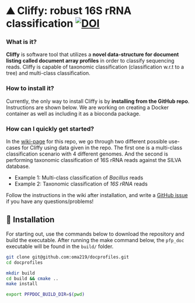# ⛰️ **Cliffy**: robust 16S rRNA classification [![DOI](https://zenodo.org/badge/535600494.svg)](https://zenodo.org/badge/latestdoi/535600494)

### What is it?
**Cliffy** is software tool that utilizes a **novel data-structure for document listing called document array profiles** in order to classify sequencing reads. Cliffy is capable of taxonomic classification (classification w.r.t to a tree) and multi-class classification.

### How to install it?
Currently, the only way to install Cliffy is by **installing from the GitHub repo**. Instructions are shown below. We are working on creating a Docker container as well as including it as a bioconda package.

### How can I quickly get started?
In the [wiki-page](https://github.com/oma219/cliffy/wiki) for this repo, we go through two different possible use-cases for Cliffy using data given in the repo. The first one is a multi-class classification scenario with 4 different genomes. And the second is performing taxonomic classification of 16S rRNA reads against the SILVA database.

- Example 1: Multi-class classification of *Bacillus* reads
- Example 2: Taxonomic classification of *16S rRNA* reads

Follow the instructions in the wiki after installation, and write a [GitHub issue](https://github.com/oma219/cliffy/issues) if you have any questions/problems!

## 🔨 Installation

For starting out, use the commands below to download the repository and build the executable. After running the make command below,
the `pfp_doc` executable will be found in the `build/` folder.

```sh
git clone git@github.com:oma219/docprofiles.git
cd docprofiles

mkdir build 
cd build && cmake ..
make install

export PFPDOC_BUILD_DIR=$(pwd)
```

<!---
## Getting started

The basic workflow with `pfp_doc` is to (1) build the data-structure over an input text and then (2) run queries
using the document array profiles.

### (1) Build the data-structure 

```sh
pfp_doc build  -f <input_list> -o <output_prefix>
```

The command above shows how to build the doument array profiles data-structure, it takes in a file-list of multiple genomes
and then generates an output file/index using the output prefix. In the file-list, you can specify a list of 
genomes and then specify which document/class each genome belongs in.

**Example of file-list file:**
```sh
/path/to/ecoli_1.fna 1
/path/to/ecoli_2.fna 1
/path/to/salmonella_1.fna 2
/path/to/human_1.fna 3
/path/to/human_2.fna 3
```

### (2) Run queries

```sh
pfp_doc run -r <output_prefix> -p <pattern_file>
```

The command above shows to run queries using the document array profiles data-structure. It takes in the same output prefix
specified during the build process, along with FASTA file filled with reads that you want to query the input text for.

**Example of the output file:**
```sh
>pattern_0
[0,4] {0,1} 
>pattern_1
[0,2] {0,2} 
>pattern_2
[0,6] {0} 
>pattern_3
[0,4] {2} 
>pattern_4
[0,2] {0,1} 
>pattern_5
[2,5] {0} [1,1] {0,1,2} [0,0] {0,1} 
```
The `run` will create an output file ending in `.listings`, an example is shown above.
Each line in the output file represents a single read in the pattern file. The indexes in the square brackets
represent the substring in the read that were being search so `[0, 4]` represents a 5-bp string starting at position
 0 and including position 4. Then, the values in the braces represent the classes that the exact match
 occurs in, so `{0, 1}` means the 5-bp string occurs in document 0 and 1.

 -->
